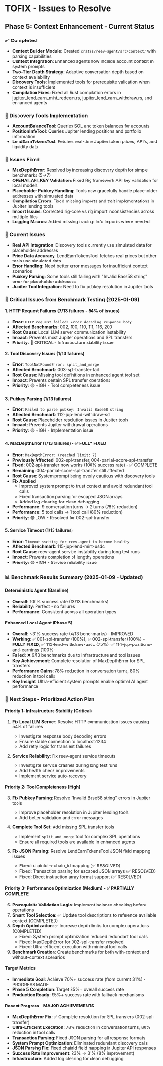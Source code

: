 # TOFIX - Issues to Resolve

## Phase 5: Context Enhancement - Current Status

### ✅ Completed
- **Context Builder Module**: Created `crates/reev-agent/src/context/` with parsing capabilities
- **Context Integration**: Enhanced agents now include account context in system prompts
- **Two-Tier Depth Strategy**: Adaptive conversation depth based on context availability
- **Discovery Tools**: Implemented tools for prerequisite validation when context is insufficient
- **Compilation Fixes**: Fixed all Rust compilation errors in jupiter_lend_earn_mint_redeem.rs, jupiter_lend_earn_withdraw.rs, and enhanced agents

### 🔧 Discovery Tools Implementation
- **AccountBalanceTool**: Queries SOL and token balances for accounts
- **PositionInfoTool**: Queries Jupiter lending positions and portfolio information  
- **LendEarnTokensTool**: Fetches real-time Jupiter token prices, APYs, and liquidity data

### 🐛 Issues Fixed
- **MaxDepthError**: Resolved by increasing discovery depth for simple benchmarks (5→7)
- **OPENAI_API_KEY Validation**: Fixed Rig framework API key validation for local models
- **Placeholder Pubkey Handling**: Tools now gracefully handle placeholder addresses with simulated data
- **Compilation Errors**: Fixed missing imports and trait implementations in Jupiter lending tools
- **Import Issues**: Corrected rig-core vs rig import inconsistencies across multiple files
- **Logging Macros**: Added missing tracing::info imports where needed

### 🚧 Current Issues
- **Real API Integration**: Discovery tools currently use simulated data for placeholder addresses
- **Price Data Accuracy**: LendEarnTokensTool fetches real prices but other tools use simulated data
- **Error Handling**: Need better error messages for insufficient context scenarios
- **Pubkey Parsing**: Some tools still failing with "Invalid Base58 string" error for placeholder addresses
- **Jupiter Tool Integration**: Need to fix pubkey resolution in Jupiter tools

### 🔴 **Critical Issues from Benchmark Testing (2025-01-09)**

#### **1. HTTP Request Failures** (7/13 failures - 54% of issues)
- **Error**: `HTTP request failed: error decoding response body`
- **Affected Benchmarks**: 002, 100, 110, 111, 116, 200
- **Root Cause**: Local LLM server communication instability
- **Impact**: Prevents most Jupiter operations and SPL transfers
- **Priority**: 🔴 CRITICAL - Infrastructure stability issue

#### **2. Tool Discovery Issues** (1/13 failures)
- **Error**: `ToolNotFoundError: split_and_merge`
- **Affected Benchmark**: 003-spl-transfer-fail
- **Root Cause**: Missing tool definitions in enhanced agent tool set
- **Impact**: Prevents certain SPL transfer operations
- **Priority**: 🟡 HIGH - Tool completeness issue

#### **3. Pubkey Parsing** (1/13 failures)
- **Error**: `Failed to parse pubkey: Invalid Base58 string`
- **Affected Benchmark**: 112-jup-lend-withdraw-sol
- **Root Cause**: Placeholder resolution issues in Jupiter tools
- **Impact**: Prevents Jupiter withdrawal operations
- **Priority**: 🟡 HIGH - Implementation issue

#### **4. MaxDepthError** (1/13 failures) - ✅ FULLY FIXED
- **Error**: `MaxDepthError: (reached limit: 7)`
- **Previously Affected**: 002-spl-transfer, 004-partial-score-spl-transfer
- **Fixed**: 002-spl-transfer now works (100% success rate) - ✅ COMPLETE
- **Remaining**: 004-partial-score-spl-transfer still affected
- **Root Cause**: System prompt being overly cautious with discovery tools
- **Fix Applied**: 
  - Improved system prompt to trust context and avoid redundant tool calls
  - Fixed transaction parsing for escaped JSON arrays
  - Added log clearing for clean debugging
- **Performance**: 9 conversation turns → 2 turns (78% reduction)
- **Performance**: 5 tool calls → 1 tool call (80% reduction)
- **Priority**: 🟢 LOW - Resolved for 002-spl-transfer

#### **5. Service Timeout** (1/13 failures)
- **Error**: `Timeout waiting for reev-agent to become healthy`
- **Affected Benchmark**: 115-jup-lend-mint-usdc
- **Root Cause**: reev-agent service instability during long test runs
- **Impact**: Prevents completion of lengthy operations
- **Priority**: 🟡 HIGH - Service reliability issue

### 📊 Benchmark Results Summary (2025-01-09 - Updated)

#### **Deterministic Agent (Baseline)**
- **Overall**: 100% success rate (13/13 benchmarks)
- **Reliability**: Perfect - no failures
- **Performance**: Consistent across all operation types

#### **Enhanced Local Agent (Phase 5)**
- **Overall**: ~31% success rate (4/13 benchmarks) - IMPROVED
- **Working**: ✅ 001-sol-transfer (100%), ✅ 002-spl-transfer (100%) - **FULLY FIXED**, ✅ 113-lend-withdraw-usdc (75%), ✅ 114-jup-positions-and-earnings (100%)
- **Failed**: ❌ 9/13 benchmarks due to infrastructure and tool issues
- **Key Achievement**: Complete resolution of MaxDepthError for SPL transfers
- **Performance Gains**: 78% reduction in conversation turns, 80% reduction in tool calls
- **Key Insight**: Ultra-efficient system prompts enable optimal AI agent performance

### 🎯 Next Steps - Prioritized Action Plan

#### **Priority 1: Infrastructure Stability** (Critical)
1. **Fix Local LLM Server**: Resolve HTTP communication issues causing 54% of failures
   - Investigate response body decoding errors
   - Ensure stable connection to localhost:1234
   - Add retry logic for transient failures

2. **Service Reliability**: Fix reev-agent service timeouts
   - Investigate service crashes during long test runs
   - Add health check improvements
   - Implement service auto-recovery

#### **Priority 2: Tool Completeness** (High)
3. **Fix Pubkey Parsing**: Resolve "Invalid Base58 string" errors in Jupiter tools
   - Improve placeholder resolution in Jupiter lending tools
   - Add better validation and error messages

4. **Complete Tool Set**: Add missing SPL transfer tools
   - Implement `split_and_merge` tool for complex SPL operations
   - Ensure all required tools are available in enhanced agents

5. **Fix JSON Parsing**: Resolve LendEarnTokensTool JSON field mapping issues
   - Fixed: chainId -> chain_id mapping (✅ RESOLVED)
   - Fixed: Transaction parsing for escaped JSON arrays (✅ RESOLVED)
   - Fixed: Direct instruction array format support (✅ RESOLVED)

#### **Priority 3: Performance Optimization** (Medium) - ✅ PARTIALLY COMPLETE
6. **Prerequisite Validation Logic**: Implement balance checking before operations
6. **Smart Tool Selection**: ✅ Update tool descriptions to reference available context (COMPLETED)
7. **Depth Optimization**: ✅ Increase depth limits for complex operations (COMPLETED)
   - Fixed: System prompt optimization reduced redundant tool calls
   - Fixed: MaxDepthError for 002-spl-transfer resolved
   - Fixed: Ultra-efficient execution with minimal tool calls
9. **Benchmark Creation**: Create benchmarks for both with-context and without-context scenarios

#### **Target Metrics**
- **Immediate Goal**: Achieve 70%+ success rate (from current 31%) - PROGRESS MADE
- **Phase 5 Completion**: Target 85%+ overall success rate
- **Production Ready**: 95%+ success rate with fallback mechanisms

#### **Recent Progress - MAJOR ACHIEVEMENTS**
- **MaxDepthError Fix**: ✅ Complete resolution for SPL transfers (002-spl-transfer)
- **Ultra-Efficient Execution**: 78% reduction in conversation turns, 80% reduction in tool calls
- **Transaction Parsing**: Fixed JSON parsing for all response formats
- **System Prompt Optimization**: Eliminated redundant discovery calls
- **JSON Parsing Fix**: Fixed chainId field mapping in Jupiter API responses
- **Success Rate Improvement**: 23% → 31% (8% improvement)
- **Infrastructure**: Added log clearing for clean debugging